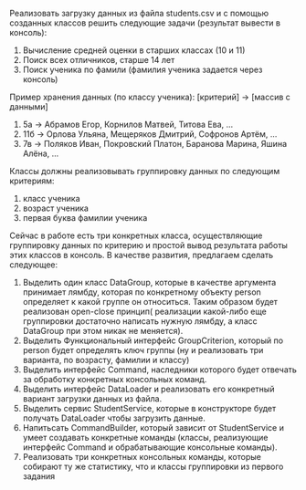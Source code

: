 Реализовать загрузку данных из файла students.csv и с помощью созданных классов решить следующие задачи 
(результат вывести в консоль):
1) Вычисление средней оценки в старших классах (10 и 11)
2) Поиск всех отличников, старше 14 лет
3) Поиск ученика по фамили (фамилия ученика задается через консоль)

Пример хранения данных (по классу ученика):
[критерий] -> [массив с данными]
1) 5а -> Абрамов Егор, Корнилов Матвей, Титова Ева, ...
2) 11б -> Орлова Ульяна, Мещеряков Дмитрий, Софронов Артём, ...
3) 7в -> Поляков Иван, Покровский Платон, Баранова Марина, Яшина Алёна, ...

Классы должны реализовывать группировку данных по следующим критериям:
1) класс ученика
2) возраст ученика
3) первая буква фамилии ученика

Сейчас в работе есть три конкретных класса, осуществляющие группировку данных по критерию и простой вывод
результата работы этих классов в консоль. В качестве развития, предлагаем сделать следующее:
1) Выделить один класс DataGroup, которые в качестве аргумента принимает лямбду, которая по конкретному
   объекту person определяет к какой группе он относиться. Таким образом будет реализован open-close принцип(
   реализации какой-либо еще группировки достаточно написать нужную лямбду, а класс DataGroup при этом никак не меняется).
2) Выделить Функциональный интерфейс GroupCriterion, который по person будет определять ключ группы (ну и реализовать три варианта, по возрасту, фамилии и классу)
3) Выделить интерфейс Command, наследники которого будет отвечать за обработку конкретных консольных команд.
4) Выделить интерфейс DataLoader и реализовать его конкретный вариант загрузки данных из файла.
5) Выделить сервис StudentService, которые в конструкторе будет получать DataLoader чтобы загрузить данные.
6) Напитьсать CommandBuilder, который зависит от StudentService и умеет создавать конкретные команды (классы,
   реализующие интерфейс Command и обрабатывающие консольные команды).
7) Реализовать три конкретных консольных команды, которые собирают ту же статистику, что и классы группировки
   из первого задания